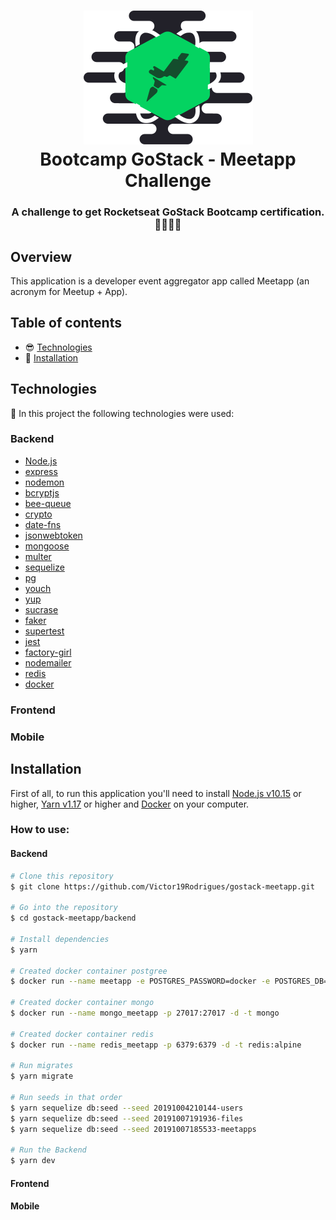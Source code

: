 <h1 align="center">
    <img alt="Bootcamp GoStack" src="https://github.com/Victor19Rodrigues/gostack-meetapp/blob/master/assets/logo-bootcamp.svg" />
    <br />
    Bootcamp GoStack - Meetapp Challenge
</h1>

<h3 align="center">
    A challenge to get Rocketseat GoStack Bootcamp certification. 👨🏻‍🚀🚀
</h3>

## Overview

This application is a developer event aggregator app called Meetapp (an acronym for Meetup + App).

## Table of contents

- :sunglasses: [Technologies](#technologies)
- :floppy_disk: [Installation](#installation)

## Technologies
:hammer: In this project the following technologies were used:

### Backend
-   [Node.js](https://nodejs.org)
-   [express](https://expressjs.com/)
-   [nodemon](https://nodemon.io/)
-   [bcryptjs](https://github.com/dcodeIO/bcrypt.js/tree/master/dist)
-   [bee-queue](https://bee-queue.com/)
-   [crypto](https://nodejs.org/api/crypto.html)
-   [date-fns](https://date-fns.org/)
-   [jsonwebtoken](https://github.com/auth0/node-jsonwebtoken)
-   [mongoose](https://mongoosejs.com/)
-   [multer](https://github.com/expressjs/multer)
-   [sequelize](https://sequelize.org/)
-   [pg](https://node-postgres.com/)
-   [youch](https://github.com/poppinss/youch)
-   [yup](https://github.com/jquense/yup)
-   [sucrase](https://sucrase.io/)
-   [faker](https://github.com/marak/Faker.js/)
-   [supertest](https://github.com/visionmedia/supertest)
-   [jest](https://jestjs.io/)
-   [factory-girl](https://github.com/aexmachina/factory-girl)
-   [nodemailer](https://nodemailer.com/about/)
-   [redis](https://redis.io/)
-   [docker](https://www.docker.com/docker-community)

### Frontend

### Mobile

## Installation
First of all, to run this application you'll need to install [Node.js v10.15](https://nodejs.org) or higher, [Yarn v1.17](https://yarnpkg.com/lang/en/) or higher and [Docker](https://www.docker.com/docker-community) on your computer.

### How to use: 
#### Backend

```bash
# Clone this repository
$ git clone https://github.com/Victor19Rodrigues/gostack-meetapp.git

# Go into the repository
$ cd gostack-meetapp/backend

# Install dependencies
$ yarn

# Created docker container postgree
$ docker run --name meetapp -e POSTGRES_PASSWORD=docker -e POSTGRES_DB=meetapp -p 5432:5432 -d postgres

# Created docker container mongo
$ docker run --name mongo_meetapp -p 27017:27017 -d -t mongo

# Created docker container redis
$ docker run --name redis_meetapp -p 6379:6379 -d -t redis:alpine

# Run migrates
$ yarn migrate

# Run seeds in that order
$ yarn sequelize db:seed --seed 20191004210144-users 
$ yarn sequelize db:seed --seed 20191007191936-files 
$ yarn sequelize db:seed --seed 20191007185533-meetapps

# Run the Backend
$ yarn dev
```
#### Frontend

#### Mobile



